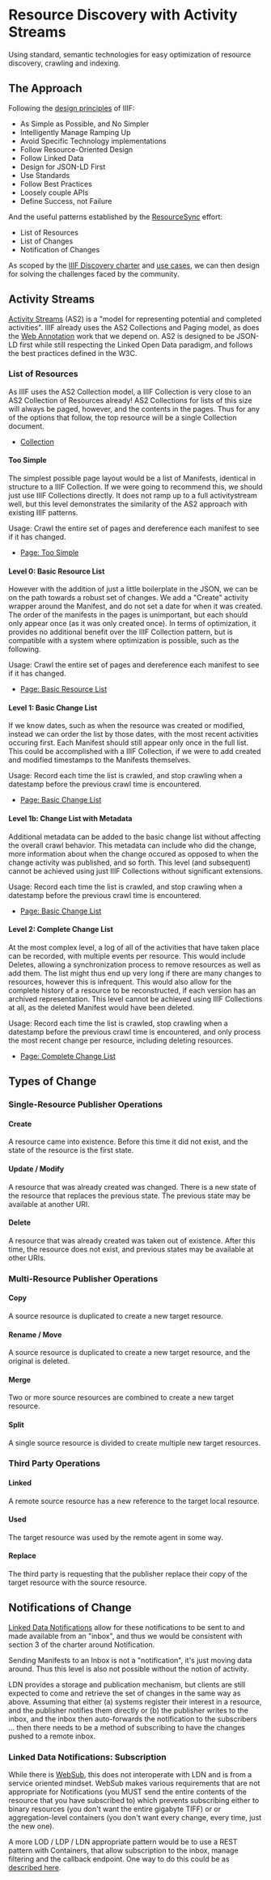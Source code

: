 # Resource Discovery with Activity Streams

Using standard, semantic technologies for easy optimization of resource discovery, crawling and indexing.

## The Approach

Following the [design principles](http://iiif.io/api/annex/notes/design_patterns/) of IIIF:
 * As Simple as Possible, and No Simpler
 * Intelligently Manage Ramping Up
 * Avoid Specific Technology implementations
 * Follow Resource-Oriented Design
 * Follow Linked Data
 * Design for JSON-LD First
 * Use Standards
 * Follow Best Practices
 * Loosely couple APIs
 * Define Success, not Failure

And the useful patterns established by the [ResourceSync](http://openarchives.org/rs/1.1/resourcesync) effort:
  * List of Resources
  * List of Changes
  * Notification of Changes

As scoped by the [IIIF Discovery charter](http://iiif.io/community/groups/discovery/charter/) and [use cases](https://github.com/iiif/iiif-stories/issues?utf8=%E2%9C%93&q=is%3Aissue%20is%3Aopen%20label%3Adiscovery), we can then design for solving the challenges faced by the community.

## Activity Streams

[Activity Streams](https://www.w3.org/TR/activitystreams-core/) (AS2) is a "model for representing potential and completed activities". IIIF already uses the AS2 Collections and Paging model, as does the [Web Annotation](https://www.w3.org/TR/annotation-model/#collections) work that we depend on.  AS2 is designed to be JSON-LD first while still respecting the Linked Open Data paradigm, and follows the best practices defined in the W3C.

### List of Resources

As IIIF uses the AS2 Collection model, a IIIF Collection is very close to an AS2 Collection of Resources already!  AS2 Collections for lists of this size will always be paged, however, and the contents in the pages.  Thus for any of the options that follow, the top resource will be a single Collection document.

* [Collection](/json/collection.json)

#### Too Simple

The simplest possible page layout would be a list of Manifests, identical in structure to a IIIF Collection.  If we were going to recommend this, we should just use IIIF Collections directly.  It does not ramp up to a full activitystream well, but this level demonstrates the similarity of the AS2 approach with existing IIIF patterns.

Usage:  Crawl the entire set of pages and dereference each manifest to see if it has changed.

* [Page: Too Simple](/json/0_page-toosimple.json)

#### Level 0: Basic Resource List

However with the addition of just a little boilerplate in the JSON, we can be on the path towards a robust set of changes.  We add a "Create" activity wrapper around the Manifest, and do not set a date for when it was created.  The order of the manifests in the pages is unimportant, but each should only appear once (as it was only created once). In terms of optimization, it provides no additional benefit over the IIIF Collection pattern, but is compatible with a system where optimization is possible, such as the following.

Usage:  Crawl the entire set of pages and dereference each manifest to see if it has changed.

* [Page: Basic Resource List](/json/1_page-resourcelist.json)


#### Level 1: Basic Change List

If we know dates, such as when the resource was created or modified, instead we can order the list by those dates, with the most recent activities occuring first.  Each Manifest 
should still appear only once in the full list.  This could be accomplished with a IIIF Collection, if we were to add created and modified timestamps to the Manifests themselves.

Usage: Record each time the list is crawled, and stop crawling when a datestamp before the previous crawl time is encountered.

* [Page: Basic Change List](/json/2_page-basicchangelist.json)

#### Level 1b: Change List with Metadata

Additional metadata can be added to the basic change list without affecting the overall crawl behavior.  This metadata can include who did the change, more information about when the change occured as opposed to when the change activity was published, and so forth.  This level (and subsequent) cannot be achieved using just IIIF Collections without significant extensions.

Usage:  Record each time the list is crawled, and stop crawling when a datestamp before the previous crawl time is encountered.

* [Page: Basic Change List](/json/3_page-changelistmetadata.json)

#### Level 2: Complete Change List

At the most complex level, a log of all of the activities that have taken place can be recorded, with multiple events per resource.  This would include Deletes, allowing a synchronization process to remove resources as well as add them. The list might thus end up very long if there are many changes to resources, however this is infrequent.  This would also allow for the complete history of a resource to be reconstructed, if each version has an archived representation.  This level cannot be achieved using IIIF Collections at all, as the deleted Manifest would have been deleted.

Usage:  Record each time the list is crawled, stop crawling when a datestamp before the previous crawl time is encountered, and only process the most recent change per resource, including deleting resources.

* [Page: Complete Change List](/json/4_page-fullchangelist.json)


## Types of Change

### Single-Resource Publisher Operations

#### Create

A resource came into existence. Before this time it did not exist, and the state of the resource is the first state.

#### Update / Modify

A resource that was already created was changed.  There is a new state of the resource that replaces the previous state.  The previous state may be available at another URI.

#### Delete

A resource that was already created was taken out of existence. After this time, the resource does not exist, and previous states may be available at other URIs.

### Multi-Resource Publisher Operations

#### Copy

A source resource is duplicated to create a new target resource.

#### Rename / Move

A source resource is duplicated to create a new target resource, and the original is deleted.

#### Merge

Two or more source resources are combined to create a new target resource.  

#### Split

A single source resource is divided to create multiple new target resources.

### Third Party Operations

#### Linked

A remote source resource has a new reference to the target local resource.

#### Used

The target resource was used by the remote agent in some way.

#### Replace

The third party is requesting that the publisher replace their copy of the target resource with the source resource.


## Notifications of Change

[Linked Data Notifications](https://www.w3.org/TR/ldn/) allow for these notifications to be sent to and made available from an "inbox", and thus we would be consistent with section 3 of the charter around Notification.

Sending Manifests to an Inbox is not a "notification", it's just moving data around. Thus this level is also not possible without the notion of activity. 

LDN provides a storage and publication mechanism, but clients are still expected to come and retrieve the set of changes in the same way as above.  Assuming that either (a) systems register their interest in a resource, and the publisher notifies them directly or (b) the publisher writes to the inbox, and the inbox then auto-forwards the notification to the subscribers ... then there needs to be a method of subscribing to have the changes pushed to a remote inbox.

### Linked Data Notifications: Subscription

While there is [WebSub](https://www.w3.org/TR/websub/), this does not interoperate with LDN and is from a service oriented mindset. WebSub makes various requirements that are not appropriate for Notifications (you MUST send the entire contents of the resource that you have subscribed to) which prevents subscribing either to binary resources (you don't want the entire gigabyte TIFF) or or aggregation-level containers (you don't want every change, every time, just the new one).

A more LOD / LDP / LDN appropriate pattern would be to use a REST pattern with Containers, that allow subscription to the inbox, manage filtering and the callback endpoint.  One way to do this could be as [described here](https://docs.google.com/document/d/1JsQS1LVFt8wuJSYo_XsOzyP28pS8hfSLEhAC3BFuN6o/edit).



